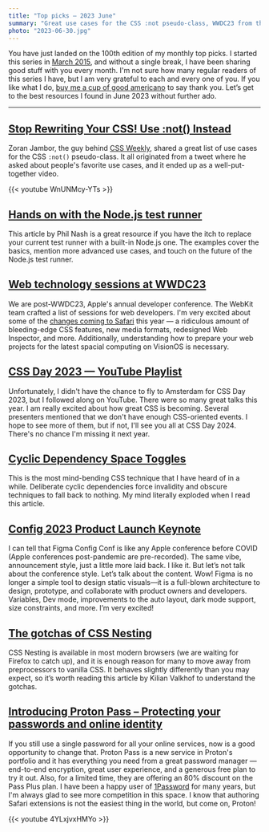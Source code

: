 ```yaml
---
title: "Top picks — 2023 June"
summary: "Great use cases for the CSS :not pseudo-class, WWDC23 from the web developer's perspective, a native Node.js test runner, talks from CSS Day 2023, CSS magic with cyclic dependencies, huge Figma Config 2023 announcements, gotchas with CSS Nesting and a new password manager from Proton."
photo: "2023-06-30.jpg"
---
```


You have just landed on the 100th edition of my monthly top picks. I started this series in [March 2015](/top-picks-2015-march/), and without a single break, I have been sharing good stuff with you every month. I'm not sure how many regular readers of this series I have, but I am very grateful to each and every one of you. If you like what I do, [buy me a cup of good americano](https://www.buymeacoffee.com/pawelgrzybek) to say thank you. Let’s get to the best resources I found in June 2023 without further ado.

- - -

## [Stop Rewriting Your CSS! Use :not() Instead](https://youtu.be/WnUNMcy-YTs)

Zoran Jambor, the guy behind [CSS Weekly](https://css-weekly.com), shared a great list of use cases for the CSS `:not()` pseudo-class. It all originated from a tweet where he asked about people's favorite use cases, and it ended up as a well-put-together video.

{{< youtube WnUNMcy-YTs >}}

## [Hands on with the Node.js test runner](https://www.sonarsource.com/blog/node-js-test-runner/)

This article by Phil Nash is a great resource if you have the itch to replace your current test runner with a built-in Node.js one. The examples cover the basics, mention more advanced use cases, and touch on the future of the Node.js test runner.

## [Web technology sessions at WWDC23](https://www.webkit.org/blog/14203/web-technology-sessions-at-wwdc23/)

We are post-WWDC23, Apple's annual developer conference. The WebKit team crafted a list of sessions for web developers. I'm very excited about some of the [changes coming to Safari](https://webkit.org/blog/14205/news-from-wwdc23-webkit-features-in-safari-17-beta/) this year — a ridiculous amount of bleeding-edge CSS features, new media formats, redesigned Web Inspector, and more. Additionally, understanding how to prepare your web projects for the latest spacial computing on VisionOS is necessary.

## [CSS Day 2023 — YouTube Playlist](https://www.youtube.com/playlist?list=PLjnstNlepBvOG299LOrvMFJ8WreCDWWd4)

Unfortunately, I didn't have the chance to fly to Amsterdam for CSS Day 2023, but I followed along on YouTube. There were so many great talks this year. I am really excited about how great CSS is becoming. Several presenters mentioned that we don't have enough CSS-oriented events. I hope to see more of them, but if not, I'll see you all at CSS Day 2024. There's no chance I'm missing it next year.

## [Cyclic Dependency Space Toggles](https://kizu.dev/cyclic-toggles/)

This is the most mind-bending CSS technique that I have heard of in a while. Deliberate cyclic dependencies force invalidity and obscure techniques to fall back to nothing. My mind literally exploded when I read this article.

## [Config 2023 Product Launch Keynote](https://youtu.be/yI9QVwkk2Go)

I can tell that Figma Config Conf is like any Apple conference before COVID (Apple conferences post-pandemic are pre-recorded). The same vibe, announcement style, just a little more laid back. I like it. But let’s not talk about the conference style. Let’s talk about the content. Wow! Figma is no longer a simple tool to design static visuals—it is a full-blown architecture to design, prototype, and collaborate with product owners and developers. Variables, Dev mode, improvements to the auto layout, dark mode support, size constraints, and more. I’m very excited!

## [The gotchas of CSS Nesting](https://kilianvalkhof.com/2023/css-html/the-gotchas-of-css-nesting/)

CSS Nesting is available in most modern browsers (we are waiting for Firefox to catch up), and it is enough reason for many to move away from preprocessors to vanilla CSS. It behaves slightly differently than you may expect, so it’s worth reading this article by Kilian Valkhof to understand the gotchas.

## [Introducing Proton Pass – Protecting your passwords and online identity](https://proton.me/blog/proton-pass-launch)

If you still use a single password for all your online services, now is a good opportunity to change that. Proton Pass is a new service in Proton's portfolio and it has everything you need from a great password manager — end-to-end encryption, great user experience, and a generous free plan to try it out. Also, for a limited time, they are offering an 80% discount on the Pass Plus plan. I have been a happy user of [1Password](https://1password.com) for many years, but I'm always glad to see more competition in this space. I know that authoring Safari extensions is not the easiest thing in the world, but come on, Proton!

{{< youtube 4YLxjvxHMYo >}}
